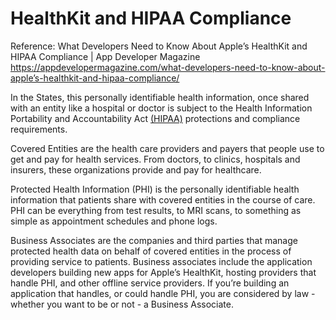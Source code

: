 # HealthKit and HIPAA Compliance

Reference: What Developers Need to Know About Apple’s HealthKit and HIPAA Compliance | App Developer Magazine 
https://appdevelopermagazine.com/what-developers-need-to-know-about-apple’s-healthkit-and-hipaa-compliance/

In the States, this personally identifiable health information, once shared with an entity like a hospital or doctor is subject to the Health Information Portability and Accountability Act [(HIPAA)](https://www.hhs.gov/hipaa/index.html) protections and compliance requirements. 

Covered Entities are the health care providers and payers that people use to get and pay for health services. From doctors, to clinics, hospitals and insurers, these organizations provide and pay for healthcare. 

Protected Health Information (PHI) is the personally identifiable health information that patients share with covered entities in the course of care. PHI can be everything from test results, to MRI scans, to something as simple as appointment schedules and phone logs. 

Business Associates are the companies and third parties that manage protected health data on behalf of covered entities in the process of providing service to patients. Business associates include the application developers building new apps for Apple’s HealthKit, hosting providers that handle PHI, and other offline service providers. If you’re building an application that handles, or could handle PHI, you are considered by law - whether you want to be or not - a Business Associate.



